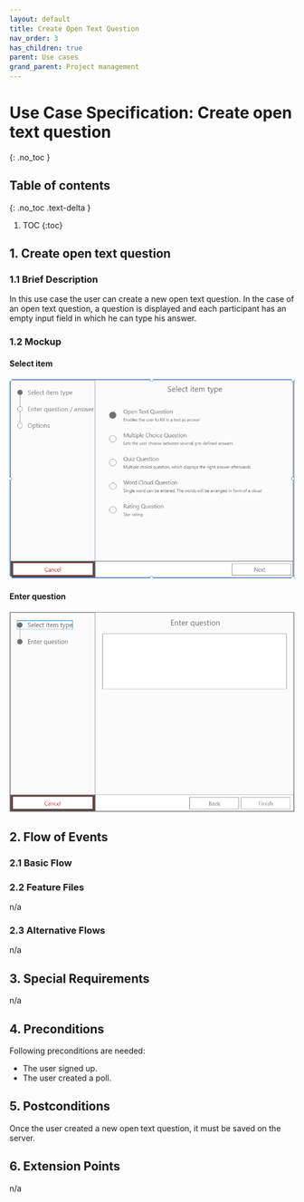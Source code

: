 ```yaml
---
layout: default
title: Create Open Text Question
nav_order: 3
has_children: true
parent: Use cases
grand_parent: Project management
---
```

# Use Case Specification: Create open text question
{: .no_toc }

## Table of contents
{: .no_toc .text-delta }

1. TOC
{:toc}

## 1. Create open text question
### 1.1 Brief Description
In this use case the user can create a new open text question. In the case of an open text question, a question is displayed and each participant has an empty input field in which he can type his answer.
### 1.2 Mockup
#### Select item
![Mock-1](../../media/use-cases/create-open-text-item/step-1.png)
#### Enter question
![Mock-2](../../media/use-cases/create-open-text-item/step-2.png)

## 2. Flow of Events
### 2.1 Basic Flow


### 2.2 Feature Files
n/a
### 2.3 Alternative Flows
n/a
## 3. Special Requirements
n/a
## 4. Preconditions
Following preconditions are needed:
- The user signed up.
- The user created a poll.
## 5. Postconditions
Once the user created a new open text question, it must be saved on the server.
## 6. Extension Points
n/a